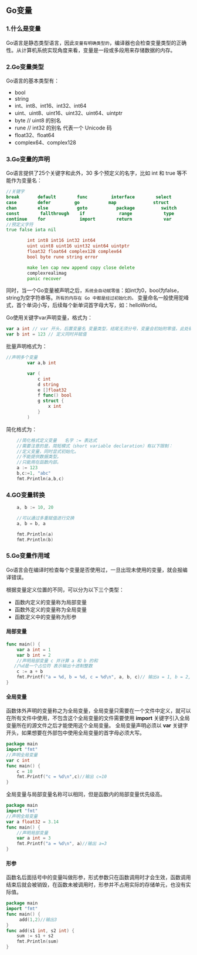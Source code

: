 ## Go变量
### 1.什么是变量
Go语言是静态类型语言，因此`变量有明确类型的`，编译器也会检查变量类型的正确性。从计算机系统实现角度来看，变量是一段或多段用来存储数据的内存。
### 2.Go变量类型
Go语言的基本类型有：
* bool
* string
* int、int8、int16、int32、int64
* uint、uint8、uint16、uint32、uint64、uintptr
* byte // uint8 的别名
* rune // int32 的别名 代表一个 Unicode 码
* float32、float64
* complex64、complex128

### 3.Go变量的声明
Go语言提供了25个关键字和此外，30 多个预定义的名字，比如 int 和 true 等不能作为变量名：

``` go
//关键字
break       default        func         interface        select
case        defer         go           map              struct
chan        else           goto           package          switch
const        fallthrough    if             range            type
continue    for             import        return            var
//预定义字符
true false iota nil

        int int8 int16 int32 int64
        uint uint8 uint16 uint32 uint64 uintptr
        float32 float64 complex128 complex64
        bool byte rune string error

        make len cap new append copy close delete
        complexrealimag
        panic recover
```

同时，当一个Go变量被声明之后，`系统会自动赋零值`：如int为0，bool为false，string为空字符串等。`所有的内存在 Go 中都是经过初始化的。`
变量命名一般使用驼峰式，首个单词小写，后续每个新单词首字母大写，如：helloWorld。

Go使用关键字var声明变量，格式为：
```go
var a int // var 开头，后置变量名 变量类型，结尾无须分号，变量会初始附零值，此处输出0
var b int = 123 // 定义同时并赋值
```
批量声明格式为：
```go
//声明多个变量
     	var a,b int

     	var (
     		c int
     		d string
     		e []float32
     		f func() bool
     		g struct {
     			x int
     		}
     	)
```
简化格式为：
```go
	//简化格式定义变量   名字 := 表达式
	//需要注意的是，简短模式（short variable declaration）有以下限制：
	//定义变量，同时显式初始化。
	//不能提供数据类型。
	//只能用在函数内部。
	a := 123
	b,c:=1, "abc"
	fmt.Println(a,b,c)
```
### 4.GO变量转换
```go
    a, b := 10, 20

    //可以通过多重赋值进行交换
    a, b = b, a

    fmt.Println(a)
    fmt.Println(b)
```

### 5.Go变量作用域
Go语言会在编译时检查每个变量是否使用过，一旦出现未使用的变量，就会报编译错误。

根据变量定义位置的不同，可以分为以下三个类型：
* 函数内定义的变量称为局部变量
* 函数外定义的变量称为全局变量
* 函数定义中的变量称为形参

#### 局部变量
```go
func main() { 
    var a int = 1
    var b int = 2
    //声明局部变量 c 并计算 a 和 b 的和
   //%d是一个占位符 表示输出十进制整数
    c := a + b
    fmt.Printf("a = %d, b = %d, c = %d\n", a, b, c)// 输出a = 1, b = 2, c = 3
}
```
#### 全局变量
函数体外声明的变量称之为全局变量，全局变量只需要在一个文件中定义，就可以在所有文件中使用，不包含这个全局变量的文件需要使用 **import** 关键字引入全局变量所在的源文件之后才能使用这个全局变量。
全局变量声明必须以 **var** 关键字开头，如果想要在外部包中使用全局变量的首字母必须大写。

```go
package main
import "fmt"
//声明全局变量
var c int
func main() {
    c = 10
    fmt.Printf("c = %d\n",c)//输出 c=10
}
```
全局变量与局部变量名称可以相同，但是函数内的局部变量优先级高。

```go
package main
import "fmt"
//声明全局变量
var a float32 = 3.14
func main() {
    //声明局部变量
    var a int = 3
    fmt.Printf("a = %d\n", a)//输出 a=3
}
```

#### 形参
函数名后面括号中的变量叫做形参，形式参数只在函数调用时才会生效，函数调用结束后就会被销毁，在函数未被调用时，形参并不占用实际的存储单元，也没有实际值。

```go
package main
import "fmt"
func main() {
     add(1,2)//输出3
}
func add(s1 int, s2 int) {
    sum := s1 + s2
    fmt.Println(sum)
}

```
